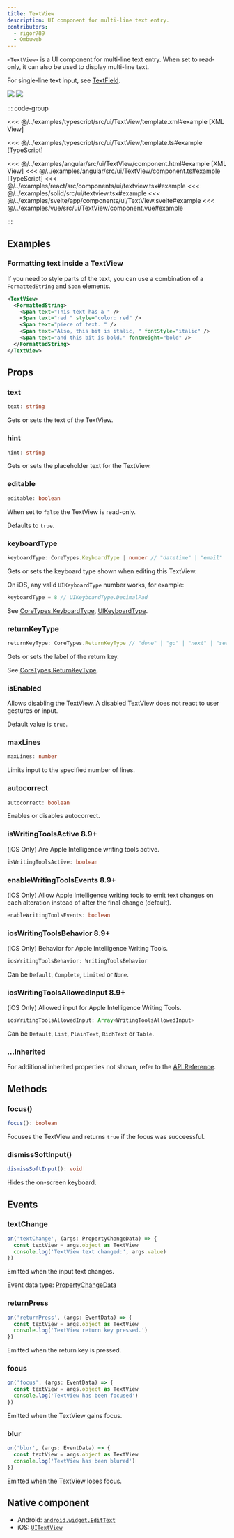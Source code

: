 ```yaml
---
title: TextView
description: UI component for multi-line text entry.
contributors:
  - rigor789
  - Ombuweb
---
```


`<TextView>` is a UI component for multi-line text entry. When set to read-only, it can also be used to display multi-line text.

For single-line text input, see [TextField](/ui/text-field).

<DeviceFrame type="ios">
<img src="../assets/images/screenshots/ios/TextView.png"/>
</DeviceFrame>
<DeviceFrame type="android">
<img src="../assets/images/screenshots/android/TextView.png"/>
</DeviceFrame>

::: code-group

<<< @/../examples/typescript/src/ui/TextView/template.xml#example [XML View]

<<< @/../examples/typescript/src/ui/TextView/template.ts#example [TypeScript]

<<< @/../examples/angular/src/ui/TextView/component.html#example [XML View]
<<< @/../examples/angular/src/ui/TextView/component.ts#example [TypeScript]
<<< @/../examples/react/src/components/ui/textview.tsx#example
<<< @/../examples/solid/src/ui/textview.tsx#example
<<< @/../examples/svelte/app/components/ui/TextView.svelte#example
<<< @/../examples/vue/src/ui/TextView/component.vue#example

:::

## Examples

### Formatting text inside a TextView

If you need to style parts of the text, you can use a combination of a `FormattedString` and `Span` elements.

```xml
<TextView>
  <FormattedString>
    <Span text="This text has a " />
    <Span text="red " style="color: red" />
    <Span text="piece of text. " />
    <Span text="Also, this bit is italic, " fontStyle="italic" />
    <Span text="and this bit is bold." fontWeight="bold" />
  </FormattedString>
</TextView>
```

## Props

### text

```ts
text: string
```

Gets or sets the text of the TextView.

### hint

```ts
hint: string
```

<!-- textlint-disable terminology -->

Gets or sets the placeholder text for the TextView.

<!-- textlint-enable -->

### editable

```ts
editable: boolean
```

When set to `false` the TextView is read-only.

Defaults to `true`.

### keyboardType

```ts
keyboardType: CoreTypes.KeyboardType | number // "datetime" | "email" | "integer" | "number" | "phone" | "url"
```

Gets or sets the keyboard type shown when editing this TextView.

On iOS, any valid `UIKeyboardType` number works, for example:

```ts
keyboardType = 8 // UIKeyboardType.DecimalPad
```

See [CoreTypes.KeyboardType](/api/namespace/CoreTypes-KeyboardType), [UIKeyboardType](https://developer.apple.com/documentation/uikit/uikeyboardtype?language=objc).

### returnKeyType

```ts
returnKeyType: CoreTypes.ReturnKeyType // "done" | "go" | "next" | "search" | "send"
```

Gets or sets the label of the return key.

See [CoreTypes.ReturnKeyType](/api/namespace/CoreTypes-ReturnKeyType).

### isEnabled

Allows disabling the TextView. A disabled TextView does not react to user gestures or input.

Default value is `true`.

### maxLines

```ts
maxLines: number
```

Limits input to the specified number of lines.

### autocorrect

```ts
autocorrect: boolean
```

Enables or disables autocorrect.

### isWritingToolsActive 8.9+

(iOS Only) Are Apple Intelligence writing tools active.

```ts
isWritingToolsActive: boolean
```

### enableWritingToolsEvents 8.9+

(iOS Only) Allow Apple Intelligence writing tools to emit text changes on each alteration instead of after the final change (default).

```ts
enableWritingToolsEvents: boolean
```

### iosWritingToolsBehavior 8.9+

(iOS Only) Behavior for Apple Intelligence Writing Tools.

```ts
iosWritingToolsBehavior: WritingToolsBehavior
```

Can be `Default`, `Complete`, `Limited` or `None`.

### iosWritingToolsAllowedInput 8.9+

(iOS Only) Allowed input for Apple Intelligence Writing Tools.

```ts
iosWritingToolsAllowedInput: Array<WritingToolsAllowedInput>
```

Can be `Default`, `List`, `PlainText`, `RichText` or `Table`.

### ...Inherited

For additional inherited properties not shown, refer to the [API Reference](/api/class/TextView).

## Methods

### focus()

```ts
focus(): boolean
```

Focuses the TextView and returns `true` if the focus was succeessful.

### dismissSoftInput()

```ts
dismissSoftInput(): void
```

Hides the on-screen keyboard.

## Events

### textChange

```ts
on('textChange', (args: PropertyChangeData) => {
  const textView = args.object as TextView
  console.log('TextView text changed:', args.value)
})
```

Emitted when the input text changes.

Event data type: [PropertyChangeData](https://docs.nativescript.org/api/interface/PropertyChangeData)

### returnPress

```ts
on('returnPress', (args: EventData) => {
  const textView = args.object as TextView
  console.log('TextView return key pressed.')
})
```

Emitted when the return key is pressed.

### focus

```ts
on('focus', (args: EventData) => {
  const textView = args.object as TextView
  console.log('TextView has been focused')
})
```

Emitted when the TextView gains focus.

### blur

```ts
on('blur', (args: EventData) => {
  const textView = args.object as TextView
  console.log('TextView has been blured')
})
```

Emitted when the TextView loses focus.

## Native component

- Android: [`android.widget.EditText`](https://developer.android.com/reference/android/widget/EditText.html)
- iOS: [`UITextView`](https://developer.apple.com/documentation/uikit/uitextview)
